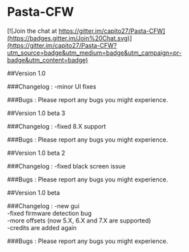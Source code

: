 # Pasta-CFW

[![Join the chat at https://gitter.im/capito27/Pasta-CFW](https://badges.gitter.im/Join%20Chat.svg)](https://gitter.im/capito27/Pasta-CFW?utm_source=badge&utm_medium=badge&utm_campaign=pr-badge&utm_content=badge)

##Version 1.0

###Changelog :
-minor UI fixes

###Bugs :
Please report any bugs you might experience.

##Version 1.0 beta 3

###Changelog :
-fixed 8.X support

###Bugs :
Please report any bugs you might experience.

##Version 1.0 beta 2

###Changelog :
-fixed black screen issue

###Bugs :
Please report any bugs you might experience.

##Version 1.0 beta

###Changelog :
-new gui<br />
-fixed firmware detection bug<br />
-more offsets (now 5.X, 6.X and 7.X are supported)<br />
-credits are added again

###Bugs :
Please report any bugs you might experience.
